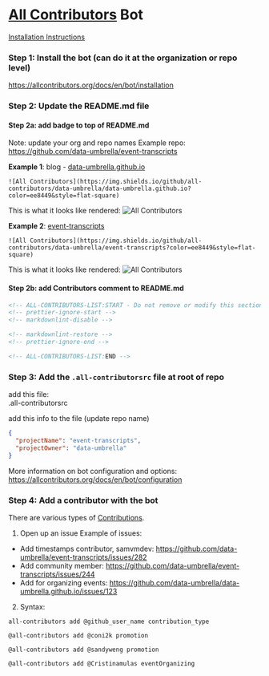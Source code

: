 
# [All Contributors](https://allcontributors.org/) Bot

[Installation Instructions](https://allcontributors.org/docs/en/bot/installation)


### Step 1: Install the bot (can do it at the organization or repo level)

https://allcontributors.org/docs/en/bot/installation


### Step 2: Update the README.md file 

#### Step 2a: add badge to top of README.md
Note: update your org and repo names
Example repo: https://github.com/data-umbrella/event-transcripts

**Example 1**: blog - [data-umbrella.github.io](https://github.com/data-umbrella/data-umbrella.github.io/README.md)
```plaintext
![All Contributors](https://img.shields.io/github/all-contributors/data-umbrella/data-umbrella.github.io?color=ee8449&style=flat-square)
```
This is what it looks like rendered: 
![All Contributors](https://img.shields.io/github/all-contributors/data-umbrella/data-umbrella.github.io?color=ee8449&style=flat-square)

**Example 2**: [event-transcripts](https://github.com/data-umbrella/event-transcripts/README.md)
```plaintext
![All Contributors](https://img.shields.io/github/all-contributors/data-umbrella/event-transcripts?color=ee8449&style=flat-square)
```

This is what it looks like rendered: 
![All Contributors](https://img.shields.io/github/all-contributors/data-umbrella/event-transcripts?color=ee8449&style=flat-square)

#### Step 2b: add Contributors comment to README.md
```html
<!-- ALL-CONTRIBUTORS-LIST:START - Do not remove or modify this section -->
<!-- prettier-ignore-start -->
<!-- markdownlint-disable -->

<!-- markdownlint-restore -->
<!-- prettier-ignore-end -->

<!-- ALL-CONTRIBUTORS-LIST:END -->
```

### Step 3: Add the `.all-contributorsrc` file at root of repo
add this file:  
.all-contributorsrc

add this info to the file (update repo name)
```json
{
  "projectName": "event-transcripts",
  "projectOwner": "data-umbrella"
}
```

More information on bot configuration and options: https://allcontributors.org/docs/en/bot/configuration


### Step 4: Add a contributor with the bot
There are various types of [Contributions](https://allcontributors.org/docs/en/emoji-key).

1. Open up an issue
Example of issues:  
- Add timestamps contributor, samvmdev: https://github.com/data-umbrella/event-transcripts/issues/282
- Add community member:  https://github.com/data-umbrella/event-transcripts/issues/244
- Add for organizing events: https://github.com/data-umbrella/data-umbrella.github.io/issues/123

2. Syntax:

```
all-contributors add @github_user_name contribution_type
```


```
@all-contributors add @coni2k promotion
```
```
@all-contributors add @sandyweng promotion
```
```
@all-contributors add @Cristinamulas eventOrganizing
```

